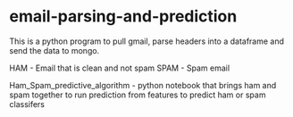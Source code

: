 # email-parsing-and-prediction

This is a python program to pull gmail, parse headers into a dataframe and send the data to mongo. 

HAM - Email that is clean and not spam
SPAM - Spam email 

Ham_Spam_predictive_algorithm - python notebook that brings ham and spam together to run prediction from features to predict ham or spam classifers
